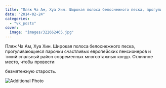```yaml
---
title: "Пляж Ча Ам, Хуа Хин. Широкая полоса белоснежного песка, прогуливающиеся парочки счастливых европейск..."
date: "2014-02-24"
categories: 
  - "vk_posts"
cover:
  image: "images/322662465.jpg"
---
```


Пляж Ча Ам, Хуа Хин. Широкая полоса белоснежного песка, прогуливающиеся парочки счастливых европейских пенсионеров и тихий спальный район современных многоэтажных кондо. Отличное место, чтобы провести

<!--more--> безмятежную старость.

![Additional Photo](https://vodpop.ru/wp-content/uploads/2023/07/322662467.jpg)
